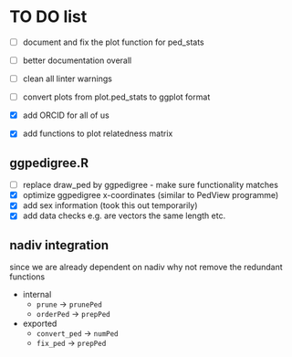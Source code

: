 # TO DO list

- [ ] document and fix the plot function for ped_stats
- [ ] better documentation overall
- [ ] clean all linter warnings
- [ ] convert plots from plot.ped_stats to ggplot format
- [X] add ORCID for all of us
- [X] add functions to plot relatedness matrix


## ggpedigree.R
- [ ] replace draw_ped by ggpedigree - make sure functionality matches
- [X] optimize ggpedigree x-coordinates (similar to PedView programme)
- [X] add sex information (took this out temporarily)
- [X] add data checks e.g. are vectors the same length etc.

## nadiv integration

since we are already dependent on nadiv why not remove the redundant functions

- internal
  - `prune` -> `prunePed`
  - `orderPed` -> `prepPed`
- exported
  - `convert_ped` -> `numPed`
  - `fix_ped` -> `prepPed`